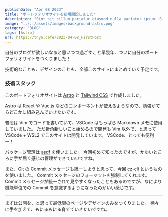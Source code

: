 ```yaml
---
publishDate: "Apr 08 2023"
title: "ポートフォリオサイトを新規開設しました"
description: "Sint sit cillum pariatur eiusmod nulla pariatur ipsum. Sit laborum anim qui mollit tempor pariatur nisi minim dolor. Aliquip et adipisicing sit sit fugiat"
image: "../../assets/images/background-astro.png"
category: "BLOG"
tags: [Astro]
url: https://tnyn.cafe/2023-04-08_FirstPost
---
```


自分のブログが欲しいなぁと思いつつ過ごすこと早幾年、ついに自分のポートフォリオサイトをつくりました！

技術的なことも、デザインのことも、全部このサイトにまとめていく予定です。

### 技術スタック

このポートフォリオサイトは [Astro](https://astro.build/) と [Tailwind CSS](https://astro.build/) で作成しました。

Astro は React や Vue.js などのコンポーネントが使えるようなので、勉強がてらどこかに組み込んでいきたいです。

普段は Vim でコードを書いていて、VSCode はもっぱら Markdown メモに使用していました。
ただ折角新しいこと始めるので開発も Vim 以外で、と思って VSCode + WSL2 でこのサイトは開発しています。
VSCode、とっても便利ー！

パッケージ管理は [asdf](https://asdf-vm.com/) を使いました。
今回初めて知ったのですが、かゆいところに手が届く感じの管理ができていいですね。

また、Git の Commit メッセージも統一しようと思って、今回 [cz-cli](https://github.com/commitizen/cz-cli) というものを使いました。
Commit メッセージのフォーマットを強制してくれます。
Commit メッセージが統一されて見やすくなったこともあるのですが、なにより機能単位での Commit を意識するようになったのがいい感じです。

---

まずは公開を、と思って最低限のページやデザインのみをつくりました。
徐々に手を加えて、もにゅもにゅ育てていきたいですね。
